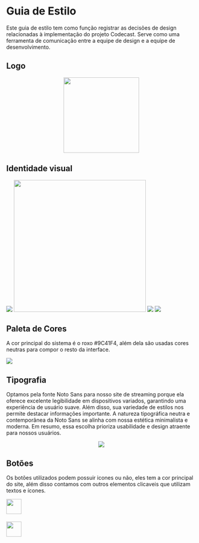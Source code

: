 # Guia de Estilo

Este guia de estilo tem como função registrar as decisões de design relacionadas à implementação do projeto Codecast. Serve como uma ferramenta de comunicação entre a equipe de design e a equipe de desenvolvimento.

## Logo

<div align="center">
  <img src="../img/LogoCodeCast.png" style="height: 200px">
</div>

## Identidade visual
<img src="../img/identidade.png">
<img src="../img/uso-logo2.png" style="height: 350px">
<img src="../img/uso-logo3.png">
<img src="../img/uso-logo4.png">

## Paleta de Cores

A cor principal do sistema é o roxo #9C41F4, além dela são usadas cores neutras para compor o resto da interface.

<img src="../img/Paleta.png">

## Tipografia

Optamos pela fonte Noto Sans para nosso site de streaming porque ela oferece excelente legibilidade em dispositivos variados, garantindo uma experiência de usuário suave. Além disso, sua variedade de estilos nos permite destacar informações importante. A natureza tipográfica neutra e contemporânea da Noto Sans se alinha com nossa estética minimalista e moderna. Em resumo, essa escolha prioriza usabilidade e design atraente para nossos usuários.

<div align="center">
  <img src="../img/tipografia.png">
</div>

## Botões

Os botões utilizados podem possuir icones ou não, eles tem a cor principal do site, além disso contamos com outros elementos clicaveis que utilizam textos e ícones.

<div style="margin-bottom:20px;">
  <img src="../img/botao-icone.png" style="height: 40px">
</div>
<div>
  <img src="../img/botao.png" style="height: 40px">
</div>
